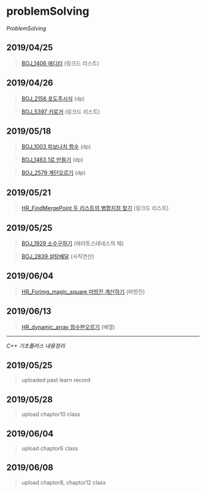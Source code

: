 ﻿# problemSolving

*ProblemSolving*


2019/04/25
----------
> [BOJ_1406 에디터](https://www.acmicpc.net/problem/1406) (링크드 리스트)


2019/04/26
----------
> [BOJ_2156 포도주시식](https://www.acmicpc.net/problem/2156) (dp)

> [BOJ_5397 키로거](https://www.acmicpc.net/problem/5397) (링크드 리스트) 

2019/05/18
----------
> [BOJ_1003 피보나치 함수](https://www.acmicpc.net/problem/1003) (dp) 

> [BOJ_1463 1로 만들기](https://www.acmicpc.net/problem/1463) (dp) 

> [BOJ_2579 계단오르기](https://www.acmicpc.net/problem/2579) (dp) 

2019/05/21
----------
> [HR_FindMergePoint 두 리스트의 병합지점 찾기](https://www.hackerrank.com/challenges/find-the-merge-point-of-two-joined-linked-lists/problem) (링크드 리스트) 

2019/05/25
----------
> [BOJ_1929 소수구하기](https://www.acmicpc.net/problem/1929) (에라토스테네스의 체) 

> [BOJ_2839 설탕배달](https://www.acmicpc.net/problem/2839) (사칙연산) 

2019/06/04
----------
> [HR_Forimg_magic_square 마방진 계산하기](https://www.hackerrank.com/challenges/magic-square-forming/problem) (마방진)

2019/06/13
----------
> [HR_dynamic_array 점수판오르기](https://www.hackerrank.com/challenges/climbing-the-leaderboard/problem) (배열)

---


*C++ 기초플러스 내용정리*

2019/05/25
----------
> uploaded past learn record

2019/05/28
----------
> upload chaptor10 class

2019/06/04
----------
> upload chaptor6 class

2019/06/08
----------
> upload chaptor8, chaptor12 class

